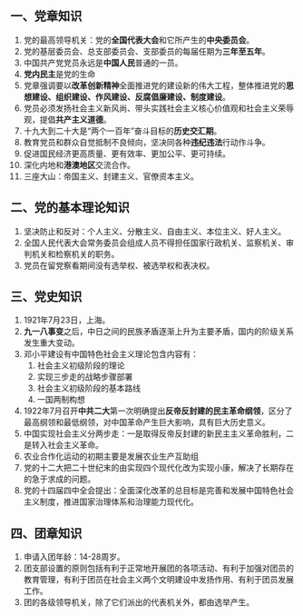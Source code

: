 ## 一、党章知识

1. 党的最高领导机关：党的**全国代表大会**和它所产生的**中央委员会**。
2. 党的基层委员会、总支部委员会、支部委员的每届任期为**三年至五年**。
3. 中国共产党党员永远是**中国人民**普通的一员。
4. **党内民主**是党的生命
5. 党章强调要以**改革创新精神**全面推进党的建设新的伟大工程，整体推进党的**思想建设、组织建设、作风建设、反腐倡廉建设、制度建设**。
6. 党员必须发扬社会主义新风尚、带头实践社会主义核心价值观和社会主义荣辱观，提倡**共产主义道德**。
7. 十九大到二十大是“两个一百年”奋斗目标的**历史交汇期**。
8. 教育党员和群众自觉抵制不良倾向，坚决同各种**违纪违法**行动作斗争。
9. 促进国民经济更高质量、更有效率、更加公平、更可持续。
10. 深化内地和**港澳地区**交流合作。
11. 三座大山：帝国主义、封建主义、官僚资本主义。

## 二、党的基本理论知识

1. 坚决防止和反对：个人主义、分散主义、自由主义、本位主义、好人主义。
2. 全国人民代表大会常务委员会组成人员不得担任国家行政机关、监察机关、审判机关和检察机关的职务。
3. 党员在留党察看期间没有选举权、被选举权和表决权。

## 三、党史知识

1. 1921年7月23日，上海。
2. **九一八事变**之后，中日之间的民族矛盾逐渐上升为主要矛盾，国内的阶级关系发生重大变动。
3. 邓小平建设有中国特色社会主义理论包含内容有：
   1. 社会主义初级阶段的理论
   2. 实现三步走的战略步骤部署
   3. 社会主义初级阶段的基本路线
   4. 一国两制构想
4. 1922年7月召开**中共二大**第一次明确提出**反帝反封建的民主革命纲领**，区分了最高纲领和最低纲领，对中国革命产生巨大影响，具有巨大历史意义。
5. 中国实现社会主义分两步走：一是取得反帝反封建的新民主主义革命胜利，二是转入社会主义革命。
6. 农业合作化运动的初期主要是发展农业生产互助组
7. 党的十二大把二十世纪末的由实现四个现代化改为实现小康，解决了长期存在的急于求成的问题。
8. 党的十四届四中全会提出：全面深化改革的总目标是完善和发展中国特色社会主义制度，推进国家治理体系和治理能力现代化。

## 四、团章知识

1. 申请入团年龄：14-28周岁。
2. 团支部设置的原则包括有利于正常地开展团的各项活动、有利于加强对团员的教育管理，有利于团员在社会主义两个文明建设中发扬作用、有利于团员发展工作。
3. 团的各级领导机关，除了它们派出的代表机关外，都由选举产生。



